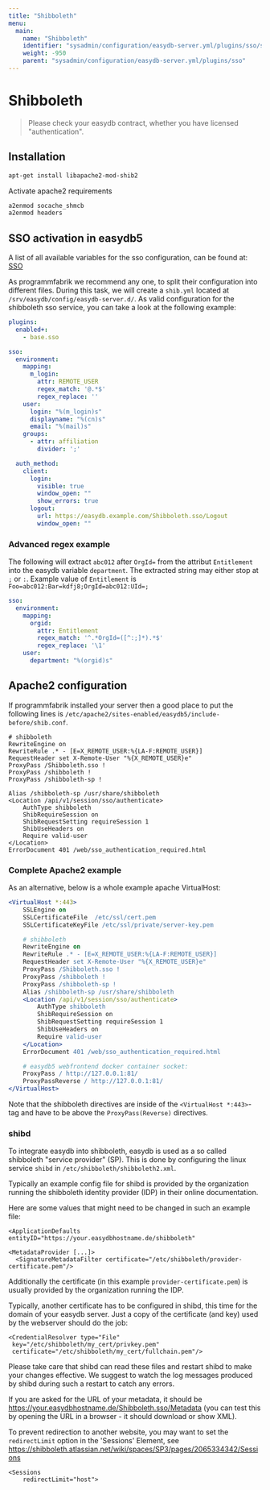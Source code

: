 ```yaml
---
title: "Shibboleth"
menu:
  main:
    name: "Shibboleth"
    identifier: "sysadmin/configuration/easydb-server.yml/plugins/sso/shibboleth"
    weight: -950
    parent: "sysadmin/configuration/easydb-server.yml/plugins/sso"
---
```


# Shibboleth

> Please check your easydb contract, whether you have licensed "authentication".

## Installation

```bash
apt-get install libapache2-mod-shib2
```

Activate apache2 requirements
```bash
a2enmod socache_shmcb
a2enmod headers
```

## SSO activation in easydb5

A list of all available variables for the sso configuration, can be found at: [SSO](../)

As programmfabrik we recommend any one, to split their configuration into different files. During this task, we will create a `shib.yml` located at `/srv/easydb/config/easydb-server.d/`. As valid configuration for the shibboleth sso service, you can take a look at the following example:

```yml
plugins:
  enabled+:
    - base.sso

sso:
  environment:
    mapping:
      m_login:
        attr: REMOTE_USER
        regex_match: '@.*$'
        regex_replace: ''
    user:
      login: "%(m_login)s"
      displayname: "%(cn)s"
      email: "%(mail)s"
    groups:
      - attr: affiliation
        divider: ';'

  auth_method:
    client:
      login:
        visible: true
        window_open: ""
        show_errors: true
      logout:
        url: https://easydb.example.com/Shibboleth.sso/Logout
        window_open: ""
```

### Advanced regex example

The following will extract `abc012` after `OrgId=` from the attribut `Entitlement` into the easydb variable `department`. The extracted string may either stop at `;` or `:`. Example value of `Entitlement` is `Foo=abc012:Bar=kdfj8;OrgId=abc012:UId=;`

```yml
sso:
  environment:
    mapping:
      orgid:
        attr: Entitlement
        regex_match: '^.*OrgId=([^:;]*).*$'
        regex_replace: '\1'
    user:
      department: "%(orgid)s"
```

## Apache2 configuration

If programmfabrik installed your server then a good place to put the following lines is `/etc/apache2/sites-enabled/easydb5/include-before/shib.conf`.

```apache2
# shibboleth
RewriteEngine on
RewriteRule .* - [E=X_REMOTE_USER:%{LA-F:REMOTE_USER}]
RequestHeader set X-Remote-User "%{X_REMOTE_USER}e"
ProxyPass /Shibboleth.sso !
ProxyPass /shibboleth !
ProxyPass /shibboleth-sp !

Alias /shibboleth-sp /usr/share/shibboleth
<Location /api/v1/session/sso/authenticate>
    AuthType shibboleth
    ShibRequireSession on
    ShibRequestSetting requireSession 1
    ShibUseHeaders on
    Require valid-user
</Location>
ErrorDocument 401 /web/sso_authentication_required.html
```

### Complete Apache2 example

As an alternative, below is a whole example apache VirtualHost:

```apache
<VirtualHost *:443>
    SSLEngine on
    SSLCertificateFile  /etc/ssl/cert.pem
    SSLCertificateKeyFile /etc/ssl/private/server-key.pem

    # shibboleth
    RewriteEngine on
    RewriteRule .* - [E=X_REMOTE_USER:%{LA-F:REMOTE_USER}]
    RequestHeader set X-Remote-User "%{X_REMOTE_USER}e"
    ProxyPass /Shibboleth.sso !
    ProxyPass /shibboleth !
    ProxyPass /shibboleth-sp !
    Alias /shibboleth-sp /usr/share/shibboleth
    <Location /api/v1/session/sso/authenticate>
        AuthType shibboleth
        ShibRequireSession on
        ShibRequestSetting requireSession 1
        ShibUseHeaders on
        Require valid-user
    </Location>
    ErrorDocument 401 /web/sso_authentication_required.html

    # easydb5 webfrontend docker container socket:
    ProxyPass / http://127.0.0.1:81/
    ProxyPassReverse / http://127.0.0.1:81/
</VirtualHost>
```

Note that the shibboleth directives are inside of the `<VirtualHost *:443>`-tag and have to be above the `ProxyPass(Reverse)` directives.

### shibd

To integrate easydb into shibboleth, easydb is used as a so called shibboleth "service provider" (SP). This is done by configuring the linux service `shibd` in `/etc/shibboleth/shibboleth2.xml`.

Typically an example config file for shibd is provided by the organization running the shibboleth identity provider (IDP) in their online documentation.

Here are some values that might need to be changed in such an example file:

```
<ApplicationDefaults entityID="https://your.easydbhostname.de/shibboleth"
```

```
<MetadataProvider [...]>
  <SignatureMetadataFilter certificate="/etc/shibboleth/provider-certificate.pem"/>
```

Additionally the certificate (in this example `provider-certificate.pem`) is usually provided by the organization running the IDP.

Typically, another certificate has to be configured in shibd, this time for the domain of your easydb server. Just a copy of the certificate (and key) used by the webserver should do the job:

```
<CredentialResolver type="File"
 key="/etc/shibboleth/my_cert/privkey.pem"
 certificate="/etc/shibboleth/my_cert/fullchain.pem"/>
```

Please take care that shibd can read these files and restart shibd to make your changes effective. We suggest to watch the log messages produced by shibd during such a restart to catch any errors.

If you are asked for the URL of your metadata, it should be https://your.easydbhostname.de/Shibboleth.sso/Metadata (you can test this by opening the URL in a browser - it should download or show XML).

To prevent redirection to another website, you may want to set the `redirectLimit` option in the 'Sessions' Element, see https://shibboleth.atlassian.net/wiki/spaces/SP3/pages/2065334342/Sessions

```
<Sessions
    redirectLimit="host">
```
